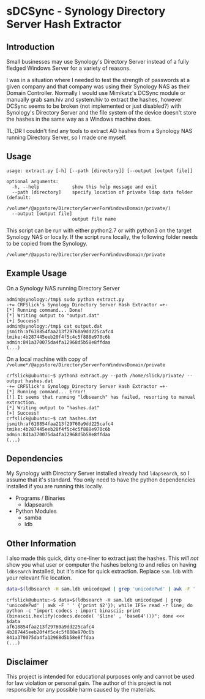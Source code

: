 # sDCSync - Synology Directory Server Hash Extractor

## Introduction

Small businesses may use Synology's Directory Server instead of a fully fledged Windows Server for a variety of reasons.

I was in a situation where I needed to test the strength of passwords at a given company and that company was using their Synology NAS as their Domain Controller. Normally I would use Mimikatz's DCSync module or manually grab sam.hiv and system.hiv to extract the hashes, however DCSync seems to be broken (not implemented or just disabled?) with Synology's Directory Server and the file system of the device doesn't store the hashes in the same way as a Windows machine does.

TL;DR I couldn't find any tools to extract AD hashes from a Synology NAS running Directory Server, so I made one myself.

## Usage

```
usage: extract.py [-h] [--path [directory]] [--output [output file]]

optional arguments:
  -h, --help            show this help message and exit
  --path [directory]    specify location of private ldap data folder (default:
                        /volume*/@appstore/DirectoryServerForWindowsDomain/private/)
  --output [output file]
                        output file name
```

This script can be run with either python2.7 or with python3 on the target Synology NAS or locally. If the script runs locally, the following folder needs to be copied from the Synology.

```
/volume*/@appstore/DirectoryServerForWindowsDomain/private
```


## Example Usage

On a Synology NAS running Directory Server

```
admin@synology:/tmp$ sudo python extract.py
-+= CRFSlick's Synology Directory Server Hash Extractor =+-
[*] Running command... Done!
[*] Writing output to "output.dat"
[+] Success!
admin@synology:/tmp$ cat output.dat 
jsmith:af618854faa213f29760a9dd225cafc4
tmike:4b287445eeb20f4f5c4c5f888e970c6b
admin:841a370075da4fa12968d5b58e8ffdaa
(...)
```

On a local machine with copy of `/volume*/@appstore/DirectoryServerForWindowsDomain/private`

```
crfslick@ubuntu:~$ python3 extract.py --path /home/slick/private/ --output hashes.dat
-+= CRFSlick's Synology Directory Server Hash Extractor =+-
[*] Running command... Error!
[!] It seems that running "ldbsearch" has failed, resorting to manual extraction.
[*] Writing output to "hashes.dat"
[+] Success!
crfslick@ubuntu:~$ cat hashes.dat 
jsmith:af618854faa213f29760a9dd225cafc4
tmike:4b287445eeb20f4f5c4c5f888e970c6b
admin:841a370075da4fa12968d5b58e8ffdaa
(...)
```


## Dependencies

My Synology with Directory Server installed already had `ldapsearch`, so I assume that it's standard. You only need to have the python dependencies installed if you are running this locally.

+ Programs / Binaries
  + ldapsearch
+ Python Modules
  + samba
  + ldb

## Other Information

I also made this quick, dirty one-liner to extract just the hashes. This *will not* show you what user or computer the hashes belong to and relies on having `ldbsearch` installed, but it's nice for quick extraction. Replace `sam.ldb` with your relevant file location.

```sh
data=$(ldbsearch -H sam.ldb unicodepwd | grep 'unicodePwd' | awk -F ' ' {'print $2'}); while IFS= read -r line; do python -c "import codecs ; import binascii; print (binascii.hexlify(codecs.decode( '$line' , 'base64')))"; done <<< $data
```

```
crfslick@ubuntu:~$ data=$(ldbsearch -H sam.ldb unicodepwd | grep 'unicodePwd' | awk -F ' ' {'print $2'}); while IFS= read -r line; do python -c "import codecs ; import binascii; print (binascii.hexlify(codecs.decode( '$line' , 'base64')))"; done <<< $data 
af618854faa213f29760a9dd225cafc4
4b287445eeb20f4f5c4c5f888e970c6b
841a370075da4fa12968d5b58e8ffdaa
(...)
```

## Disclaimer

This project is intended for educational purposes only and cannot be used for law violation or personal gain. The author of this project is not responsible for any possible harm caused by the materials. 
